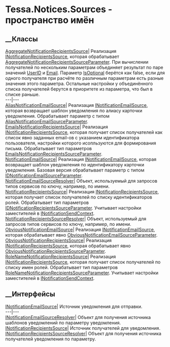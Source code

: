 # Tessa.Notices.Sources - пространство имён
## __Классы
[AggregateNotificationRecipientsSource](T_Tessa_Notices_Sources_AggregateNotificationRecipientsSource.htm)|
Реализация
[INotificationRecipientsSource](T_Tessa_Notices_Sources_INotificationRecipientsSource.htm),
которая обрабатывает
[AggregateNotificationRecipientsSourceParameter](T_Tessa_Notices_Parameters_AggregateNotificationRecipientsSourceParameter.htm).
При вычислении получателей по нескольким параметрам объединяет результат по
паре значений [UserID](P_Tessa_Notices_NotificationRecipient_UserID.htm) и
[Email](P_Tessa_Notices_NotificationRecipient_Email.htm). Параметр
[IsOptional](P_Tessa_Notices_NotificationRecipient_IsOptional.htm) берётся как
false, если для одного получателя при расчёте по различным параметрам есть
разные значения этого параметра. Остальные настройки у объединённого списка
получателей берутся в приоритете из параметра, что был в списке раньше.  
---|---  
[AliasNotificationEmailSource](T_Tessa_Notices_Sources_AliasNotificationEmailSource.htm)|
Реализация
[INotificationEmailSource](T_Tessa_Notices_Sources_INotificationEmailSource.htm),
которая возвращает шаблон уведомления по алиасу карточки уведомления.
Обрабатывает параметр с типом
[AliasNotificationEmailSourceParameter](T_Tessa_Notices_Parameters_AliasNotificationEmailSourceParameter.htm).  
[EmailsNotificationRecipientsSource](T_Tessa_Notices_Sources_EmailsNotificationRecipientsSource.htm)|
Реализация
[INotificationRecipientsSource](T_Tessa_Notices_Sources_INotificationRecipientsSource.htm),
которая получает список получателей как список явно заданных email-ов с
указанием идентификатора пользователя, настройки которого исопльзуются для
формирования письма. Обрабатывает тип параметров
[EmailsNotificationRecipientsSourceParameter](T_Tessa_Notices_Parameters_EmailsNotificationRecipientsSourceParameter.htm).  
[NotificationEmailSource](T_Tessa_Notices_Sources_NotificationEmailSource.htm)|
Реализация
[INotificationEmailSource](T_Tessa_Notices_Sources_INotificationEmailSource.htm),
которая возвращает шаблон уведомления по идентификатору карточки уведомления.
Базовая версия обрабатывает параметр с типом
[IDNotificationEmailSourceParameter](T_Tessa_Notices_Parameters_IDNotificationEmailSourceParameter.htm).  
[NotificationEmailSourceResolver](T_Tessa_Notices_Sources_NotificationEmailSourceResolver.htm)|
Объект, используемый для запросов типов сервисов по ключу, например, по имени.  
[NotificationRecipientsSource](T_Tessa_Notices_Sources_NotificationRecipientsSource.htm)|
Реализация
[INotificationRecipientsSource](T_Tessa_Notices_Sources_INotificationRecipientsSource.htm),
которая получает список получателей по списку идентификаторов ролей.
Обрабатывает тип параметров
[IDNotificationRecipientsSourceParameter](T_Tessa_Notices_Parameters_IDNotificationRecipientsSourceParameter.htm).
Учитывает настройки заместителей в
[INotificationSendContext](T_Tessa_Notices_INotificationSendContext.htm).  
[NotificationRecipientsSourceResolver](T_Tessa_Notices_Sources_NotificationRecipientsSourceResolver.htm)|
Объект, используемый для запросов типов сервисов по ключу, например, по имени.  
[ObviousNotificationEmailSource](T_Tessa_Notices_Sources_ObviousNotificationEmailSource.htm)|
Реализация
[INotificationEmailSource](T_Tessa_Notices_Sources_INotificationEmailSource.htm),
которая обрабатывает явно
[ObviousNotificationEmailSourceParameter](T_Tessa_Notices_Parameters_ObviousNotificationEmailSourceParameter.htm).  
[ObviousNotificationRecipientsSource](T_Tessa_Notices_Sources_ObviousNotificationRecipientsSource.htm)|
Реализация
[INotificationRecipientsSource](T_Tessa_Notices_Sources_INotificationRecipientsSource.htm),
которая обрабатывает явно
[ObviousNotificationRecipientsSourceParameter](T_Tessa_Notices_Parameters_ObviousNotificationRecipientsSourceParameter.htm).  
[RoleNameNotificationRecipientsSource](T_Tessa_Notices_Sources_RoleNameNotificationRecipientsSource.htm)|
Реализация
[INotificationRecipientsSource](T_Tessa_Notices_Sources_INotificationRecipientsSource.htm),
которая получает список получателей по списку имен ролей. Обрабатывает тип
параметров
[RoleNameNotificationRecipientsSourceParameter](T_Tessa_Notices_Parameters_RoleNameNotificationRecipientsSourceParameter.htm).
Учитывает настройки заместителей в
[INotificationSendContext](T_Tessa_Notices_INotificationSendContext.htm).  
## __Интерфейсы
[INotificationEmailSource](T_Tessa_Notices_Sources_INotificationEmailSource.htm)|
Источник уведомления для отправки.  
---|---  
[INotificationEmailSourceResolver](T_Tessa_Notices_Sources_INotificationEmailSourceResolver.htm)|
Объект для получения источника шаблонов уведомлений по параметру уведомления.  
[INotificationRecipientsSource](T_Tessa_Notices_Sources_INotificationRecipientsSource.htm)|
Источник получателей для уведомления.  
[INotificationRecipientsSourceResolver](T_Tessa_Notices_Sources_INotificationRecipientsSourceResolver.htm)|
Объект для получения источника получателей уведомления по параметру.
